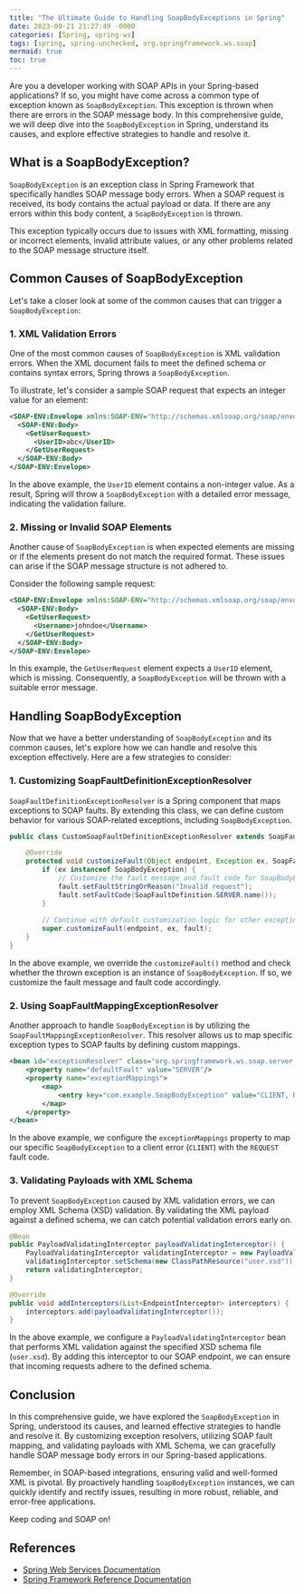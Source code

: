 ```yaml
---
title: "The Ultimate Guide to Handling SoapBodyExceptions in Spring"
date: 2023-09-21 21:27:49 -0000
categories: [Spring, spring-ws]
tags: [spring, spring-unchecked, org.springframework.ws.soap]
mermaid: true
toc: true
---
```



Are you a developer working with SOAP APIs in your Spring-based applications? If so, you might have come across a common type of exception known as `SoapBodyException`. This exception is thrown when there are errors in the SOAP message body. In this comprehensive guide, we will deep dive into the `SoapBodyException` in Spring, understand its causes, and explore effective strategies to handle and resolve it.

## What is a SoapBodyException?

`SoapBodyException` is an exception class in Spring Framework that specifically handles SOAP message body errors. When a SOAP request is received, its body contains the actual payload or data. If there are any errors within this body content, a `SoapBodyException` is thrown.

This exception typically occurs due to issues with XML formatting, missing or incorrect elements, invalid attribute values, or any other problems related to the SOAP message structure itself.

## Common Causes of SoapBodyException

Let's take a closer look at some of the common causes that can trigger a `SoapBodyException`:

### 1. XML Validation Errors

One of the most common causes of `SoapBodyException` is XML validation errors. When the XML document fails to meet the defined schema or contains syntax errors, Spring throws a `SoapBodyException`.

To illustrate, let's consider a sample SOAP request that expects an integer value for an element:

```xml
<SOAP-ENV:Envelope xmlns:SOAP-ENV="http://schemas.xmlsoap.org/soap/envelope/">
  <SOAP-ENV:Body>
    <GetUserRequest>
      <UserID>abc</UserID>
    </GetUserRequest>
  </SOAP-ENV:Body>
</SOAP-ENV:Envelope>
```

In the above example, the `UserID` element contains a non-integer value. As a result, Spring will throw a `SoapBodyException` with a detailed error message, indicating the validation failure.

### 2. Missing or Invalid SOAP Elements

Another cause of `SoapBodyException` is when expected elements are missing or if the elements present do not match the required format. These issues can arise if the SOAP message structure is not adhered to.

Consider the following sample request:

```xml
<SOAP-ENV:Envelope xmlns:SOAP-ENV="http://schemas.xmlsoap.org/soap/envelope/">
  <SOAP-ENV:Body>
    <GetUserRequest>
      <Username>johndoe</Username>
    </GetUserRequest>
  </SOAP-ENV:Body>
</SOAP-ENV:Envelope>
```

In this example, the `GetUserRequest` element expects a `UserID` element, which is missing. Consequently, a `SoapBodyException` will be thrown with a suitable error message.

## Handling SoapBodyException

Now that we have a better understanding of `SoapBodyException` and its common causes, let's explore how we can handle and resolve this exception effectively. Here are a few strategies to consider:

### 1. Customizing SoapFaultDefinitionExceptionResolver

`SoapFaultDefinitionExceptionResolver` is a Spring component that maps exceptions to SOAP faults. By extending this class, we can define custom behavior for various SOAP-related exceptions, including `SoapBodyException`.

```java
public class CustomSoapFaultDefinitionExceptionResolver extends SoapFaultDefinitionExceptionResolver {

    @Override
    protected void customizeFault(Object endpoint, Exception ex, SoapFault fault) {
        if (ex instanceof SoapBodyException) {
            // Customize the fault message and fault code for SoapBodyException
            fault.setFaultStringOrReason("Invalid request");
            fault.setFaultCode(SoapFaultDefinition.SERVER.name());
        }
        
        // Continue with default customization logic for other exceptions
        super.customizeFault(endpoint, ex, fault);
    }
}
```

In the above example, we override the `customizeFault()` method and check whether the thrown exception is an instance of `SoapBodyException`. If so, we customize the fault message and fault code accordingly.

### 2. Using SoapFaultMappingExceptionResolver

Another approach to handle `SoapBodyException` is by utilizing the `SoapFaultMappingExceptionResolver`. This resolver allows us to map specific exception types to SOAP faults by defining custom mappings.

```xml
<bean id="exceptionResolver" class="org.springframework.ws.soap.server.endpoint.SoapFaultMappingExceptionResolver">
    <property name="defaultFault" value="SERVER"/>
    <property name="exceptionMappings">
        <map>
            <entry key="com.example.SoapBodyException" value="CLIENT, REQUEST"/>
        </map>
    </property>
</bean>
```

In the above example, we configure the `exceptionMappings` property to map our specific `SoapBodyException` to a client error (`CLIENT`) with the `REQUEST` fault code.

### 3. Validating Payloads with XML Schema

To prevent `SoapBodyException` caused by XML validation errors, we can employ XML Schema (XSD) validation. By validating the XML payload against a defined schema, we can catch potential validation errors early on.

```java
@Bean
public PayloadValidatingInterceptor payloadValidatingInterceptor() {
    PayloadValidatingInterceptor validatingInterceptor = new PayloadValidatingInterceptor();
    validatingInterceptor.setSchema(new ClassPathResource("user.xsd"));
    return validatingInterceptor;
}

@Override
public void addInterceptors(List<EndpointInterceptor> interceptors) {
    interceptors.add(payloadValidatingInterceptor());
}
```

In the above example, we configure a `PayloadValidatingInterceptor` bean that performs XML validation against the specified XSD schema file (`user.xsd`). By adding this interceptor to our SOAP endpoint, we can ensure that incoming requests adhere to the defined schema.

## Conclusion

In this comprehensive guide, we have explored the `SoapBodyException` in Spring, understood its causes, and learned effective strategies to handle and resolve it. By customizing exception resolvers, utilizing SOAP fault mapping, and validating payloads with XML Schema, we can gracefully handle SOAP message body errors in our Spring-based applications.

Remember, in SOAP-based integrations, ensuring valid and well-formed XML is pivotal. By proactively handling `SoapBodyException` instances, we can quickly identify and rectify issues, resulting in more robust, reliable, and error-free applications.

Keep coding and SOAP on!

## References

- [Spring Web Services Documentation](https://docs.spring.io/spring-ws/docs/current/reference/)
- [Spring Framework Reference Documentation](https://docs.spring.io/spring-framework/docs/current/reference/)
